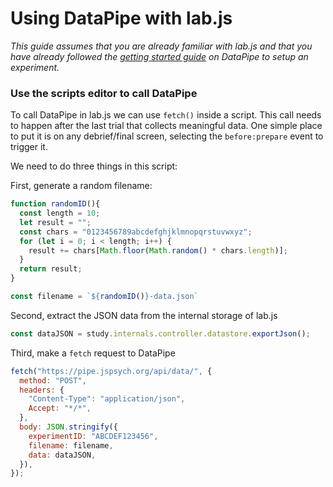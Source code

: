# Using DataPipe with lab.js

*This guide assumes that you are already familiar with lab.js and that you have already followed the [getting started guide](https://pipe.jspsych.org/getting-started) on DataPipe to setup an experiment.*

### Use the scripts editor to call DataPipe

To call DataPipe in lab.js we can use `fetch()` inside a script. This call needs to happen after the last trial that collects meaningful data. One simple place to put it is on any debrief/final screen, selecting the
`before:prepare` event to trigger it.

We need to do three things in this script:

First, generate a random filename:

```js
function randomID(){
  const length = 10;
  let result = "";
  const chars = "0123456789abcdefghjklmnopqrstuvwxyz";
  for (let i = 0; i < length; i++) {
    result += chars[Math.floor(Math.random() * chars.length)];
  }
  return result;
}

const filename = `${randomID()}-data.json`
```

Second, extract the JSON data from the internal storage of lab.js

```js
const dataJSON = study.internals.controller.datastore.exportJson();
```

Third, make a `fetch` request to DataPipe

```js
fetch("https://pipe.jspsych.org/api/data/", {
  method: "POST",
  headers: {
    "Content-Type": "application/json",
    Accept: "*/*",
  },
  body: JSON.stringify({
    experimentID: "ABCDEF123456",
    filename: filename,
    data: dataJSON,
  }),
});
```
